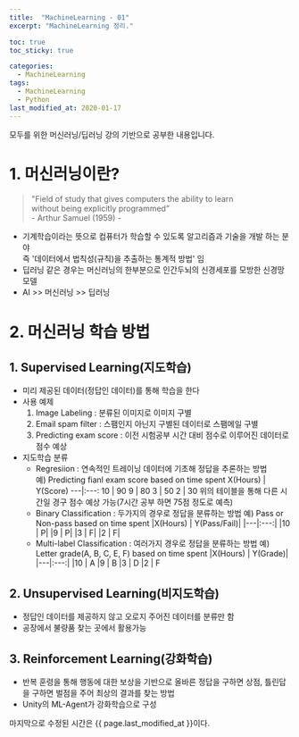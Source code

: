 ```yaml
---
title:  "MachineLearning - 01"
excerpt: "MachineLearning 정리."

toc: true
toc_sticky: true

categories:
  - MachineLearning
tags:
  - MachineLearning
  - Python
last_modified_at: 2020-01-17
---
```

모두를 위한 머신러닝/딥러닝 강의 기반으로 공부한 내용입니다.


# 1. 머신러닝이란?
> "Field of study that gives computers the ability to learn  
   without being explicitly programmed”   
                                   - Arthur Samuel (1959) -

- 기계학습이라는 뜻으로 컴퓨터가 학습할 수 있도록 알고리즘과 기술을 개발 하는 분야  
  즉 '데이터에서 법칙성(규칙)을 추출하는 통계적 방법' 임
- 딥러닝 같은 경우는 머신러닝의 한부분으로 인간두뇌의 신경세포를 모방한 신경망 모델
- AI >> 머신러닝 >> 딥러닝

# 2. 머신러닝 학습 방법
## 1. Supervised Learning(지도학습)
- 미리 제공된 데이터(정답인 데이터)를 통해 학습을 한다
- 사용 예제
  1. Image Labeling : 분류된 이미지로 이미지 구별
  1. Email spam filter : 스팸인지 아닌지 구별된 데이터로 스팸메일 구별
  1. Predicting exam score : 이전 시험공부 시간 대비 점수로 이루어진 데이터로 점수 예상
- 지도학습 분류
  - Regresiion : 연속적인 트레이닝 데이터에 기초해 정답을 추론하는 방법  
  예) Predicting fianl exam score based on time spent
  X(Hours) | Y(Score)
  ---|:---:
  10 | 90
  9 | 80
  3 | 50
  2 | 30
  위의 테이블을 통해 다른 시간일 경구 점수 예상 가능(7시간 공부 하면 75점 정도로 예측)
  - Binary Classification : 두가지의 경우로 정답을 분류하는 방법
  예) Pass or Non-pass based on time spent
  |X(Hours) | Y(Pass/Fail)|
  |---|:---:|
  |10 | P|
  |9 | P|
  |3 | F|
  |2 | F|
  - Multi-label Classification : 여러가지 경우로 정답을 분류하는 방법
  예) Letter grade(A, B, C, E, F) based on time spent
  |X(Hours) | Y(Grade)|
  |---|:---:|
  |10 | A
  |9 | B
  |3 | D
  |2 | F

## 2. Unsupervised Learning(비지도학습)
- 정답인 데이터를 제공하지 않고 오로지 주어진 데이터를 분류만 함
- 공장에서 불량품 찾는 곳에서 활용가능

## 3. Reinforcement Learning(강화학습)
- 반복 훈령을 통해 행동에 대한 보상을 기반으로 올바른 정답을 구하면 상점, 틀린답을 구하면 벌점을 주어 최상의 결과를 찾는 방법
- Unity의 ML-Agent가 강화학습으로 구성

마지막으로 수정된 시간은 {{ page.last_modified_at }}이다.